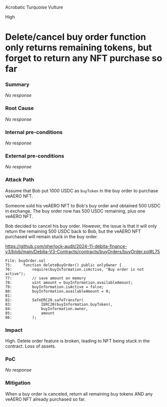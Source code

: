 Acrobatic Turquoise Vulture

High

# Delete/cancel buy order function only returns remaining tokens, but forget to return any NFT purchase so far

### Summary

_No response_

### Root Cause

_No response_

### Internal pre-conditions

_No response_

### External pre-conditions

_No response_

### Attack Path

Assume that Bob put 1000 USDC as `buyToken` in the buy order to purchase veAERO NFT.

Someone sold his veAERO NFT to Bob's buy order and obtained 500 USDC in exchange. The buy order now has 500 USDC remaining, plus one veAERO NFT.

Bob decided to cancel his buy order. However, the issue is that it will only return the remaining 500 USDC back to Bob, but the veAERO NFT purchased will remain stuck in the buy order.

https://github.com/sherlock-audit/2024-11-debita-finance-v3/blob/main/Debita-V3-Contracts/contracts/buyOrders/buyOrder.sol#L75

```solidity
File: buyOrder.sol
75:     function deleteBuyOrder() public onlyOwner {
76:         require(buyInformation.isActive, "Buy order is not active");
77:         // save amount on memory
78:         uint amount = buyInformation.availableAmount;
79:         buyInformation.isActive = false;
80:         buyInformation.availableAmount = 0;
81: 
82:         SafeERC20.safeTransfer(
83:             IERC20(buyInformation.buyToken),
84:             buyInformation.owner,
85:             amount
86:         );
```

### Impact

High. Delete order feature is broken, leading to NFT being stuck in the contract. Loss of assets.

### PoC

_No response_

### Mitigation

When a buy order is canceled, return all remaining buy tokens AND any veAERO NFT already purchased so far.